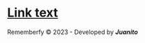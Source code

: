 # [Link text](https://jbernigola.github.io/Rememberfy 'Rememberfy!')

Rememberfy © 2023 - Developed by ***Juanito***

